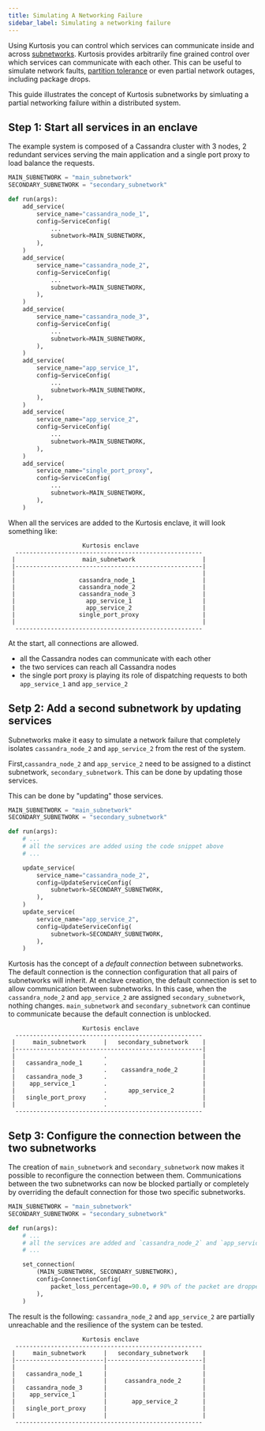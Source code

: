 ```yaml
---
title: Simulating A Networking Failure
sidebar_label: Simulating a networking failure
---
```


Using Kurtosis you can control which services can communicate inside and across [subnetworks][subnetworks-reference]. Kurtosis provides arbitrarily fine grained control over which services can communicate with each other. This can be useful to simulate network faults, [partition tolerance][cap-theorem] or even partial network outages, including package drops.

This guide illustrates the concept of Kurtosis subnetworks by simluating a partial networking failure within a distributed system.

Step 1: Start all services in an enclave
-----------------------------------------

The example system is composed of a Cassandra cluster with 3 nodes, 2 redundant services serving the main application and a single port proxy to load balance the requests.

```python
MAIN_SUBNETWORK = "main_subnetwork"
SECONDARY_SUBNETWORK = "secondary_subnetwork"

def run(args):
    add_service(
        service_name="cassandra_node_1",
        config=ServiceConfig(
            ...
            subnetwork=MAIN_SUBNETWORK,
        ),
    )
    add_service(
        service_name="cassandra_node_2",
        config=ServiceConfig(
            ...
            subnetwork=MAIN_SUBNETWORK,
        ),
    )
    add_service(
        service_name="cassandra_node_3",
        config=ServiceConfig(
            ...
            subnetwork=MAIN_SUBNETWORK,
        ),
    )
    add_service(
        service_name="app_service_1",
        config=ServiceConfig(
            ...
            subnetwork=MAIN_SUBNETWORK,
        ),
    )
    add_service(
        service_name="app_service_2",
        config=ServiceConfig(
            ...
            subnetwork=MAIN_SUBNETWORK,
        ),
    )
    add_service(
        service_name="single_port_proxy",
        config=ServiceConfig(
            ...
            subnetwork=MAIN_SUBNETWORK,
        ),
    )
```

When all the services are added to the Kurtosis enclave, it will look something like:

```
                     Kurtosis enclave                  
  -----------------------------------------------------
 |                   main_subnetwork                   |
 |-----------------------------------------------------|
 |                                                     |
 |                  cassandra_node_1                   |
 |                  cassandra_node_2                   |
 |                  cassandra_node_3                   |
 |                    app_service_1                    |
 |                    app_service_2                    |
 |                  single_port_proxy                  |
 |                                                     |
  -----------------------------------------------------
```

At the start, all connections are allowed.
- all the Cassandra nodes can communicate with each other
- the two services can reach all Cassandra nodes
- the single port proxy is playing its role of dispatching requests to both `app_service_1` and `app_service_2`

Setp 2: Add a second subnetwork by updating services
----------------------------------------------------

Subnetworks make it easy to simulate a network failure that completely isolates `cassandra_node_2` and `app_service_2` from the rest of the system.

First,`cassandra_node_2` and `app_service_2` need to be assigned to a distinct subnetwork, `secondary_subnetwork`. This can be done by updating those services.

This can be done by "updating" those services.

```python
MAIN_SUBNETWORK = "main_subnetwork"
SECONDARY_SUBNETWORK = "secondary_subnetwork"

def run(args):
    # ...
    # all the services are added using the code snippet above
    # ...

    update_service(
        service_name="cassandra_node_2",
        config=UpdateServiceConfig(
            subnetwork=SECONDARY_SUBNETWORK,
        ),
    )
    update_service(
        service_name="app_service_2",
        config=UpdateServiceConfig(
            subnetwork=SECONDARY_SUBNETWORK,
        ),
    )
```

Kurtosis has the concept of a *default connection* between subnetworks. The default connection is the connection configuration that all pairs of subnetworks will inherit. At enclave creation, the default connection is set to allow communication between subnetworks. In this case, when the `cassandra_node_2` and `app_service_2` are assigned `secondary_subnetwork`, nothing changes. `main_subnetwork` and `secondary_subnetwork` can continue to communicate because the default connection is unblocked.

```
                     Kurtosis enclave                  
  -----------------------------------------------------
 |     main_subnetwork     |   secondary_subnetwork    |
 |-----------------------------------------------------|
 |                         .                           |
 |   cassandra_node_1      .                           |
 |                         .    cassandra_node_2       |
 |   cassandra_node_3      .                           |
 |    app_service_1        .                           |
 |                         .      app_service_2        |
 |   single_port_proxy     .                           |
 |                         .                           |
  -----------------------------------------------------
```

Setp 3: Configure the connection between the two subnetworks
------------------------------------------------------------

The creation of `main_subnetwork` and `secondary_subnetwork` now makes it possible to reconfigure the connection between them. Communications between the two subnetworks can now be blocked partially or completely by overriding the default connection for those two specific subnetworks.

```python
MAIN_SUBNETWORK = "main_subnetwork"
SECONDARY_SUBNETWORK = "secondary_subnetwork"

def run(args):
    # ...
    # all the services are added and `cassandra_node_2` and `app_service_2` are updated using the code snippet above
    # ...

    set_connection(
        (MAIN_SUBNETWORK, SECONDARY_SUBNETWORK), 
        config=ConnectionConfig(
            packet_loss_percentage=90.0, # 90% of the packet are dropped
        ),
    )
```

The result is the following: `cassandra_node_2` and `app_service_2` are partially unreachable and the resilience of the system can be tested.

```
                     Kurtosis enclave                  
  -----------------------------------------------------
 |     main_subnetwork     |   secondary_subnetwork    |
 |-------------------------|---------------------------|
 |                         |                           |
 |   cassandra_node_1      |                           |
 |                         |     cassandra_node_2      |
 |   cassandra_node_3      |                           |
 |    app_service_1        |                           |
 |                         |       app_service_2       |
 |   single_port_proxy     |                           |
 |                         |                           |
  -----------------------------------------------------
```

<!--------------- ONLY LINKS BELOW THIS POINT ---------------------->

[subnetworks-reference]: ../reference/subnetworks.md

[cap-theorem]: https://en.wikipedia.org/wiki/CAP_theorem
